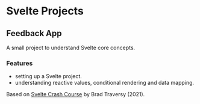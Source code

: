 # Svelte Projects

## Feedback App

A small project to understand Svelte core concepts.

### Features

- setting up a Svelte project.
- understanding reactive values, conditional rendering and data mapping.

Based on [Svelte Crash Course](https://www.youtube.com/watch?v=3TVy6GdtNuQ) by Brad Traversy (2021).
